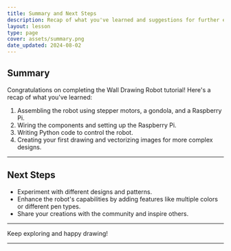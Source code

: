 ```yaml
---
title: Summary and Next Steps
description: Recap of what you've learned and suggestions for further exploration.
layout: lesson
type: page
cover: assets/summary.png
date_updated: 2024-08-02
---
```


## Summary

Congratulations on completing the Wall Drawing Robot tutorial! Here's a recap of what you've learned:

1. Assembling the robot using stepper motors, a gondola, and a Raspberry Pi.
2. Wiring the components and setting up the Raspberry Pi.
3. Writing Python code to control the robot.
4. Creating your first drawing and vectorizing images for more complex designs.

---

## Next Steps

- Experiment with different designs and patterns.
- Enhance the robot's capabilities by adding features like multiple colors or different pen types.
- Share your creations with the community and inspire others.

---

Keep exploring and happy drawing!

---
